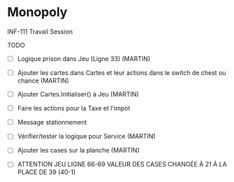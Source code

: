 # Monopoly
INF-111 Travail Session

TODO

- [ ] Logique prison dans Jeu (Ligne 33) (MARTIN)
- [ ] Ajouter les cartes dans Cartes et leur actions dans le switch de chest ou chance (MARTIN)
- [ ] Ajouter Cartes.Initialiser() à Jeu (MARTIN)
- [ ] Faire les actions pour la Taxe et l'impot
- [ ] Message stationnement
- [ ] Vérifier/tester la logique pour Service (MARTIN)
- [ ] Ajouter les cases sur la planche (MARTIN)
- [ ] ATTENTION JEU LIGNE 66-69 VALEUR DES CASES CHANGÉE À 21 À LA PLACE DE 39 (40-1)

